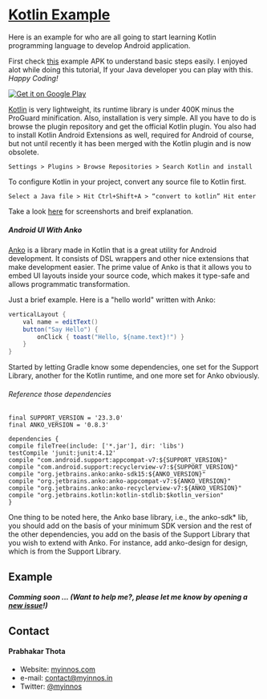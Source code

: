 # [Kotlin Example](https://myinnos.github.io/Kotlin-Example/ "View Website - Kotlin Example")

Here is an example for who are all going to start learning Kotlin programming language to develop  Android application.

First check [this](https://play.google.com/store/apps/details?id=in.myinnos.fansfolio "Kotlin Example - Android") example APK to understand basic steps easily. I enjoyed alot while doing this tutorial, If your Java developer you can play with this. *Happy Coding!*

[![Get it on Google Play](https://raw.github.com/repat/README-template/master/googleplay.png)](https://play.google.com/store/apps/details?id=in.myinnos.fansfolio)

[Kotlin](https://kotlinlang.org/ "Kotlin") is very lightweight, its runtime library is under 400K minus the ProGuard minification. Also, installation is very simple. All you have to do is browse the plugin repository and get the official Kotlin plugin. You also had to install Kotlin Android Extensions as well, required for Android of course, but not until recently it has been merged with the Kotlin plugin and is now obsolete.


	Settings > Plugins > Browse Repositories > Search Kotlin and install

To configure Kotlin in your project, convert any source file to Kotlin first.


	Select a Java file > Hit Ctrl+Shift+A > “convert to kotlin” Hit enter
    
Take a look [here](https://kotlinlang.org/docs/tutorials/kotlin-android.html "Kotlin Tutorial - Android") for screenshorts and breif explanation.   

##### Android UI With Anko
[Anko](https://github.com/Kotlin/anko "Anko") is a library made in Kotlin that is a great utility for Android development. It consists of DSL wrappers and other nice extensions that make development easier. The prime value of Anko is that it allows you to embed UI layouts inside your source code, which makes it type-safe and allows programmatic transformation.

Just a brief example. Here is a "hello world" written with Anko:

```java
verticalLayout {
    val name = editText()
    button("Say Hello") {
        onClick { toast("Hello, ${name.text}!") }
    }
}
```
Started by letting Gradle know some dependencies, one set for the Support Library, another for the Kotlin runtime, and one more set for Anko obviously.

###### Reference those dependencies

	final SUPPORT_VERSION = '23.3.0'
	final ANKO_VERSION = '0.8.3'

	dependencies {
    compile fileTree(include: ['*.jar'], dir: 'libs')
    testCompile 'junit:junit:4.12'
    compile "com.android.support:appcompat-v7:${SUPPORT_VERSION}"
    compile "com.android.support:recyclerview-v7:${SUPPORT_VERSION}"
    compile "org.jetbrains.anko:anko-sdk15:${ANKO_VERSION}"
    compile "org.jetbrains.anko:anko-appcompat-v7:${ANKO_VERSION}"
    compile "org.jetbrains.anko:anko-recyclerview-v7:${ANKO_VERSION}"
    compile "org.jetbrains.kotlin:kotlin-stdlib:$kotlin_version"
	}

One thing to be noted here, the Anko base library, i.e., the anko-sdk* lib, you should add on the basis of your minimum SDK version and the rest of the other dependencies, you add on the basis of the Support Library that you wish to extend with Anko. For instance, add anko-design for design, which is from the Support Library.


## Example

##### *Comming soon ...* (Want to help me?, please let me know by opening a [new issue](https://github.com/myinnos/Kotlin-Example/issues/new)!)

## Contact
#### Prabhakar Thota
* Website: [myinnos.com](https://myinnos.in "Prabhakar Thota")
* e-mail: contact@myinnos.in
* Twitter: [@myinnos](https://twitter.com/myinnos "Prabhakar Thota on twitter")

